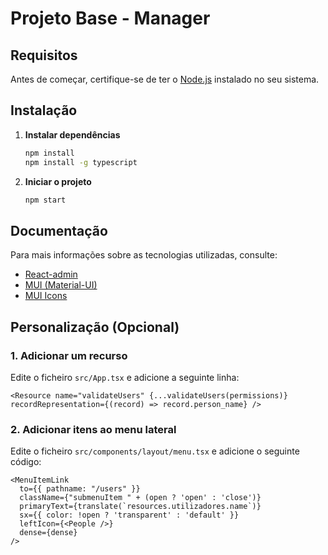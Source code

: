 # Projeto Base - Manager

## Requisitos

Antes de começar, certifique-se de ter o [Node.js](https://nodejs.org/en) instalado no seu sistema.

## Instalação

1. **Instalar dependências**

   ```sh
   npm install
   npm install -g typescript
   ```

2. **Iniciar o projeto**

   ```sh
   npm start
   ```

## Documentação

Para mais informações sobre as tecnologias utilizadas, consulte:

- [React-admin](https://marmelab.com/react-admin/Readme.html)
- [MUI (Material-UI)](https://mui.com/material-ui/getting-started/)
- [MUI Icons](https://mui.com/material-ui/material-icons/)

## Personalização (Opcional)

### 1. Adicionar um recurso

Edite o ficheiro `src/App.tsx` e adicione a seguinte linha:

```tsx
<Resource name="validateUsers" {...validateUsers(permissions)} recordRepresentation={(record) => record.person_name} />
```

### 2. Adicionar itens ao menu lateral

Edite o ficheiro `src/components/layout/menu.tsx` e adicione o seguinte código:

```tsx
<MenuItemLink
  to={{ pathname: "/users" }}
  className={"submenuItem " + (open ? 'open' : 'close')}
  primaryText={translate(`resources.utilizadores.name`)}
  sx={{ color: !open ? 'transparent' : 'default' }}
  leftIcon={<People />}
  dense={dense}
/>
```
